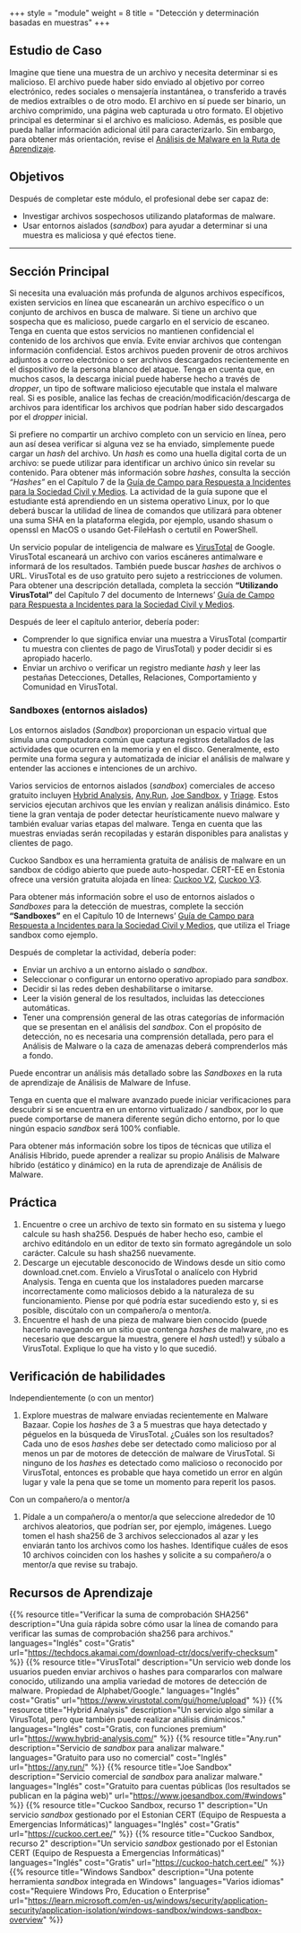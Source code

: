 +++
style = "module"
weight = 8
title = "Detección y determinación basadas en muestras"
+++

## Estudio de Caso

Imagine que tiene una muestra de un archivo y necesita determinar si es malicioso. El archivo puede haber sido enviado al objetivo por correo electrónico, redes sociales o mensajería instantánea, o transferido a través de medios extraíbles o de otro modo. El archivo en sí puede ser binario, un archivo comprimido, una página web capturada u otro formato. El objetivo principal es determinar si el archivo es malicioso. Además, es posible que pueda hallar información adicional útil para caracterizarlo. Sin embargo, para obtener más orientación, revise el [Análisis de Malware en la Ruta de Aprendizaje](/es/learning-path/3/).

## Objetivos

Después de completar este módulo, el profesional debe ser capaz de:

- Investigar archivos sospechosos utilizando plataformas de malware.
- Usar entornos aislados (*sandbox*) para ayudar a determinar si una muestra es maliciosa y qué efectos tiene.

---
## Sección Principal

Si necesita una evaluación más profunda de algunos archivos específicos, existen servicios en línea que escanearán un archivo específico o un conjunto de archivos en busca de malware. Si tiene un archivo que sospecha que es malicioso, puede cargarlo en el servicio de escaneo. Tenga en cuenta que estos servicios no mantienen confidencial el contenido de los archivos que envía. Evite enviar archivos que contengan información confidencial. Estos archivos pueden provenir de otros archivos adjuntos a correo electrónico o ser archivos descargados recientemente en el dispositivo de la persona blanco del ataque. Tenga en cuenta que, en muchos casos, la descarga inicial puede haberse hecho a través de *dropper*, un tipo de software malicioso ejecutable que instala el malware real. Si es posible, analice las fechas de creación/modificación/descarga de archivos para identificar los archivos que podrían haber sido descargados por el *dropper* inicial.

Si prefiere no compartir un archivo completo con un servicio en línea, pero aun así desea verificar si alguna vez se ha enviado, simplemente puede cargar un *hash* del archivo. Un *hash* es como una huella digital corta de un archivo: se puede utilizar para identificar un archivo único sin revelar su contenido. Para obtener más información sobre *hashes*, consulta la sección *“Hashes”* en el Capítulo 7 de la [Guía de Campo para Respuesta a Incidentes para la Sociedad Civil y Medios](https://internews.org/resource/field-guide-to-incident-response-for-civil-society-and-media/). La actividad de la guía supone que el estudiante está aprendiendo en un sistema operativo Linux, por lo que deberá buscar la utilidad de línea de comandos que utilizará para obtener una suma SHA en la plataforma elegida, por ejemplo, usando shasum o openssl en MacOS o usando Get-FileHash o certutil en PowerShell.

Un servicio popular de inteligencia de malware es [VirusTotal](https://www.virustotal.com/) de Google. VirusTotal escaneará un archivo con varios escáneres antimalware e informará de los resultados. También puede buscar *hashes* de archivos o URL. VirusTotal es de uso gratuito pero sujeto a restricciones de volumen. Para obtener una descripción detallada, completa la sección **“Utilizando VirusTotal”** del Capítulo 7 del documento de Internews’ [Guía de Campo para Respuesta a Incidentes para la Sociedad Civil y Medios](https://internews.org/resource/field-guide-to-incident-response-for-civil-society-and-media/).

Después de leer el capítulo anterior, debería poder:

- Comprender lo que significa enviar una muestra a VirusTotal (compartir tu muestra con clientes de pago de VirusTotal) y poder decidir si es apropiado hacerlo.
- Enviar un archivo o verificar un registro mediante _hash_ y leer las pestañas Detecciones, Detalles, Relaciones, Comportamiento y Comunidad en VirusTotal.

### Sandboxes (entornos aislados)

Los entornos aislados (*Sandbox*) proporcionan un espacio virtual que simula una computadora común que captura registros detallados de las actividades que ocurren en la memoria y en el disco. Generalmente, esto permite una forma segura y automatizada de iniciar el análisis de malware y entender las acciones e intenciones de un archivo.

Varios servicios de entornos aislados (*sandbox*) comerciales de acceso gratuito incluyen [Hybrid Analysis](https://www.hybrid-analysis.com/), [Any.Run](https://any.run/), [Joe Sandbox](https://www.joesandbox.com/), y [Triage](https://tria.ge/). Estos servicios ejecutan archivos que les envían y realizan análisis dinámico. Esto tiene la gran  ventaja de poder detectar heurísticamente nuevo malware y también evaluar varias etapas del malware. Tenga en cuenta que las muestras enviadas serán recopiladas y estarán disponibles para analistas y clientes de pago.

Cuckoo Sandbox es una herramienta gratuita de análisis de malware en un sandbox de código abierto que puede auto-hospedar. CERT-EE en Estonia ofrece una versión gratuita alojada en línea: [Cuckoo V2](https://cuckoo.cert.ee/), [Cuckoo V3](https://cuckoo-hatch.cert.ee/).

Para obtener más información sobre el uso de entornos aislados o *Sandboxes* para la detección de muestras, complete la sección **“Sandboxes”** en el Capítulo 10 de Internews’ [Guía de Campo para Respuesta a Incidentes para la Sociedad Civil y Medios](https://internews.org/resource/field-guide-to-incident-response-for-civil-society-and-media/), que utiliza el Triage sandbox como ejemplo.

Después de completar la actividad, debería poder:

- Enviar un archivo a un entorno aislado o *sandbox*.
- Seleccionar o configurar un entorno operativo apropiado para *sandbox*.
- Decidir si las redes deben deshabilitarse o imitarse.
- Leer la visión general de los resultados, incluidas las detecciones automáticas.
- Tener una comprensión general de las otras categorías de información que se presentan en el análisis del *sandbox*. Con el propósito de detección, no es necesaria una comprensión detallada, pero para el Análisis de Malware o la caza de amenazas deberá comprenderlos más a fondo.

Puede encontrar un análisis más detallado sobre las *Sandboxes* en la ruta de aprendizaje de Análisis de Malware de Infuse.

Tenga en cuenta que el malware avanzado puede iniciar verificaciones para descubrir si se encuentra en un entorno virtualizado / sandbox, por lo que puede comportarse de manera diferente según dicho entorno, por lo que ningún espacio *sandbox* será 100% confiable.

Para obtener más información sobre los tipos de técnicas que utiliza el Análisis Híbrido, puede aprender a realizar su propio Análisis de Malware híbrido (estático y dinámico) en la ruta de aprendizaje de Análisis de Malware.


## Práctica

1. Encuentre o cree un archivo de texto sin formato en su sistema y luego calcule su hash sha256. Después de haber hecho eso, cambie el archivo editándolo en un editor de texto sin formato agregándole un solo carácter. Calcule su hash sha256 nuevamente.
2. Descarge un ejecutable desconocido de Windows desde un sitio como download.cnet.com. Envíelo a VirusTotal o analícelo con Hybrid Analysis. Tenga en cuenta que los instaladores pueden marcarse incorrectamente como maliciosos debido a la naturaleza de su funcionamiento. Piense por qué podría estar sucediendo esto y, si es posible, discútalo con un compañero/a o mentor/a.
3. Encuentre el hash de una pieza de malware bien conocido (puede hacerlo navegando en un sitio que contenga *hashes* de malware, ¡no es necesario que descargue la muestra, genere el *hash* usted!) y súbalo a VirusTotal. Explique lo que ha visto y lo que sucedió.

## Verificación de habilidades

Independientemente (o con un mentor)

1. Explore muestras de malware enviadas recientemente en Malware Bazaar. Copie los *hashes* de 3 a 5 muestras que haya detectado y péguelos en la búsqueda de VirusTotal. ¿Cuáles son los resultados? Cada uno de esos *hashes* debe ser detectado como malicioso por al menos un par de motores de detección de malware de VirusTotal. Si ninguno de los *hashes* es detectado como malicioso o reconocido por VirusTotal, entonces es probable que haya cometido un error en algún lugar y vale la pena que se tome un momento para reperit los pasos.

Con un compañero/a o mentor/a

1. Pídale a un compañero/a o mentor/a que seleccione alrededor de 10 archivos aleatorios, que podrían ser, por ejemplo, imágenes. Luego tomen el hash sha256 de 3 archivos seleccionados al azar y les enviarán tanto los archivos como los hashes. Identifique cuáles de esos 10 archivos coinciden con los hashes y solicite a su compañero/a o mentor/a que revise su trabajo.

## Recursos de Aprendizaje

{{% resource title="Verificar la suma de comprobación SHA256" description="Una guía rápida sobre cómo usar la línea de comando para verificar las sumas de comprobación sha256 para archivos." languages="Inglés" cost="Gratis" url="https://techdocs.akamai.com/download-ctr/docs/verify-checksum" %}}
{{% resource title="VirusTotal" description="Un servicio web donde los usuarios pueden enviar archivos o hashes para compararlos con malware conocido, utilizando una amplia variedad de motores de detección de malware. Propiedad de Alphabet/Google." languages="Inglés" cost="Gratis" url="https://www.virustotal.com/gui/home/upload" %}}
{{% resource title="Hybrid Analysis" description="Un servicio algo similar a VirusTotal, pero que también puede realizar análisis dinámicos." languages="Inglés" cost="Gratis, con funciones premium" url="https://www.hybrid-analysis.com/" %}}
{{% resource title="Any.run" description="Servicio de *sandbox* para analizar malware." languages="Gratuito para uso no comercial" cost="Inglés" url="https://any.run/" %}}
{{% resource title="Joe Sandbox" description="Servicio comercial de *sandbox* para analizar malware." languages="Inglés" cost="Gratuito para cuentas públicas (los resultados se publican en la página web)" url="https://www.joesandbox.com/#windows" %}}
{{% resource title="Cuckoo Sandbox, recurso 1" description="Un servicio *sandbox* gestionado por el Estonian CERT (Equipo de Respuesta a Emergencias Informáticas)" languages="Inglés" cost="Gratis" url="https://cuckoo.cert.ee/" %}}
{{% resource title="Cuckoo Sandbox, recurso 2" description="Un servicio *sandbox* gestionado por el Estonian CERT (Equipo de Respuesta a Emergencias Informáticas)" languages="Inglés" cost="Gratis" url="https://cuckoo-hatch.cert.ee/" %}}
{{% resource title="Windows Sandbox" description="Una potente herramienta *sandbox* integrada en Windows" languages="Varios idiomas" cost="Requiere Windows Pro, Education o Enterprise" url="https://learn.microsoft.com/en-us/windows/security/application-security/application-isolation/windows-sandbox/windows-sandbox-overview" %}}
